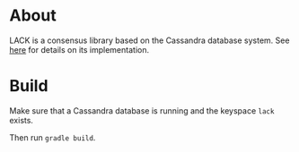 # About

LACK is a consensus library based on the Cassandra database system. See [here](http://www.datastax.com/dev/blog/consensus-on-cassandra) for details on its implementation.

# Build

Make sure that a Cassandra database is running and the keyspace `lack` exists.

Then run `gradle build`.
